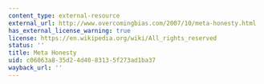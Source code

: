 ```yaml
---
content_type: external-resource
external_url: http://www.overcomingbias.com/2007/10/meta-honesty.html
has_external_license_warning: true
license: https://en.wikipedia.org/wiki/All_rights_reserved
status: ''
title: Meta Honesty
uid: c06063a8-35d2-4d40-8313-5f273ad1ba37
wayback_url: ''
---
```

